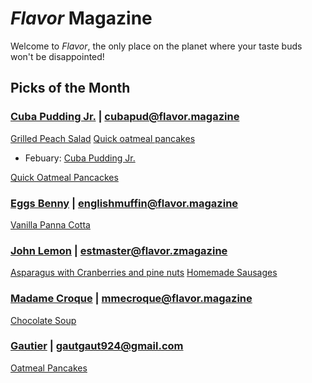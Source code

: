 # _Flavor_ Magazine

Welcome to _Flavor_, the only place on the planet where your taste buds won't be disappointed!



## Picks of the Month

### [Cuba Pudding Jr.](writer/cuba-pudding-jr.md) | cubapud@flavor.magazine


[Grilled Peach Salad](recipe/jan/grilled-peach-salad.md)
[Quick oatmeal pancakes](recipe/feb/quick-oatmeal-pancakes.md)

- Febuary: [Cuba Pudding Jr.](../recipe/feb/Quick-Oatmeal-Pancakes.md)

[Quick Oatmeal Pancackes](recipe/feb/Quick-oatmeal-pancakes.md)

### [Eggs Benny](writer/eggs-benny.md) | englishmuffin@flavor.magazine

[Vanilla Panna Cotta](recipe/jan/vanilla-panna-cotta.md)

### [John Lemon](writer/john-lemon.md) | estmaster@flavor.zmagazine
[Asparagus with Cranberries and pine nuts](recipe/feb/asparagus-with-cranberries-and-pine-nuts)
[Homemade Sausages](recipe/jan/homemade-sausages.md)

### [Madame Croque](writer/madame-croque.md) | mmecroque@flavor.magazine

[Chocolate Soup](recipe/jan/chocolate-soup.md)

### [Gautier](writer/zark12102.md) | gautgaut924@gmail.com
[Oatmeal Pancakes](recipe/feb/Oatmeal-Pancakes.md)